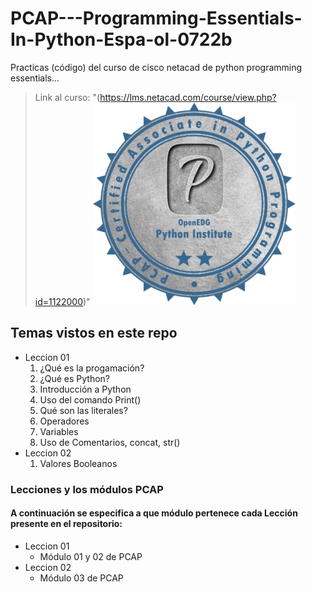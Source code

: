 # PCAP---Programming-Essentials-In-Python-Espa-ol-0722b
Practicas (código) del curso de cisco netacad de python programming essentials...

> Link al curso: "(https://lms.netacad.com/course/view.php?id=1122000)"
![Netacad Course](/img/ciscopy.png)

## Temas vistos en este repo
- Leccion 01
    1. ¿Qué es la progamación?
    2. ¿Qué es Python?
    3. Introducción a Python
    4. Uso del comando Print()
    5. Qué son las literales?
    6. Operadores
    7. Variables
    8. Uso de Comentarios, concat, str()
- Leccion 02
    1. Valores Booleanos

### Lecciones y los módulos PCAP
#### A continuación se especifica a que módulo pertenece cada Lección presente en el repositorio:
- Leccion 01 
    - Módulo 01 y 02 de PCAP
- Leccion 02
    - Módulo 03 de PCAP




